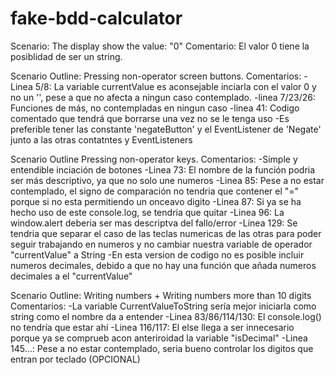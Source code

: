 # fake-bdd-calculator

Scenario: The display show the value: "0" 
Comentario: El valor 0 tiene la posiblidad de ser un string.  

Scenario Outline: Pressing non-operator screen buttons.
Comentarios: 
-Linea 5/8: La variable currentValue es aconsejable inciarla con el valor 0 y no un '', pese a que no afecta a ningun caso contemplado.
-linea 7/23/26: Funciones de más, no contempladas en ningun caso
-linea 41: Codigo comentado que tendrá que borrarse una vez no se le tenga uso
-Es preferible tener las constante 'negateButton' y el EventListener de 'Negate' junto a las otras contatntes y EventListeners

Scenario Outline Pressing non-operator keys.
Comentarios:
-Simple y entendible inciación de botones
-Linea 73: El nombre de la función podria ser más descriptivo, ya que no solo une numeros
-Linea 85: Pese a no estar contemplado, el signo de comparación no tendria que contener el "=" porque si no esta permitiendo un onceavo digito
-Linea 87: Si ya se ha hecho uso de este console.log, se tendria que quitar
-Linea 96: La window.alert deberia ser mas descriptva del fallo/error
-Linea 129: Se tendria que separar el caso de las teclas numericas de las otras para poder seguir trabajando en numeros y no cambiar nuestra variable de operador "currentValue" a String
-En esta version de codigo no es posible incluir numeros decimales, debido a que no hay una función que añada numeros decimales a el "currentValue"

Scenario Outline: Writing numbers + Writing numbers more than 10 digits
Comentarios:
-La variable CurrentValueToString sería mejor iniciarla como string como el nombre da a entender
-Linea 83/86/114/130: El console.log() no tendría que estar ahí
-Linea 116/117: El else llega a ser innecesario porque ya se comprueb acon anteriroidad la variable "isDecimal"
-Linea 145...: Pese a no estar contemplado, seria bueno controlar los digitos que entran por teclado (OPCIONAL) 
